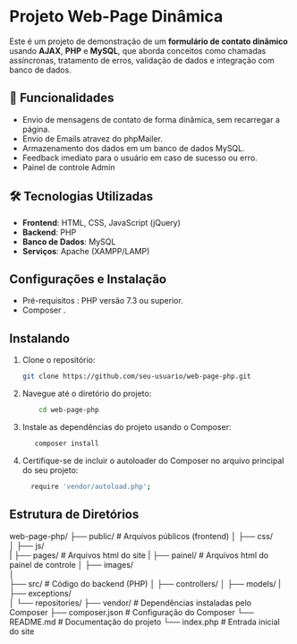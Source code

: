 # Projeto Web-Page Dinâmica

Este é um projeto de demonstração de um **formulário de contato dinâmico** usando **AJAX**, **PHP** e **MySQL**, que aborda conceitos como chamadas assíncronas, tratamento de erros, validação de dados e integração com banco de dados.

## 🚀 Funcionalidades

- Envio de mensagens de contato de forma dinâmica, sem recarregar a página.
- Envio de Emails atravez do phpMailer.
- Armazenamento dos dados em um banco de dados MySQL.
- Feedback imediato para o usuário em caso de sucesso ou erro.
- Painel de controle Admin

## 🛠️ Tecnologias Utilizadas

- **Frontend**: HTML, CSS, JavaScript (jQuery)
- **Backend**: PHP 
- **Banco de Dados**: MySQL
- **Serviços**: Apache (XAMPP/LAMP)
 
## Configurações e Instalação

- Pré-requisitos : PHP versão 7.3 ou superior.
- Composer .

## Instalando

1. Clone o repositório:
   ```bash
   git clone https://github.com/seu-usuario/web-page-php.git

2. Navegue até o diretório do projeto:
   ```bash
       cd web-page-php
3. Instale as dependências do projeto usando o Composer:
    ```bash
       composer install
4. Certifique-se de incluir o autoloader do Composer no arquivo principal do seu projeto:
    ```bash
      require 'vendor/autoload.php';

## Estrutura de Diretórios

web-page-php/
├── public/         # Arquivos públicos (frontend)
│   ├── css/        
│   ├── js/      
|   ├── pages/     # Arquivos html do site
|   ├── painel/    # Arquivos html do painel de controle
│   ├── images/     
│    
├── src/            # Código do backend (PHP)
│   ├── controllers/
│   ├── models/
|   ├── exceptions/   
│   └── repositories/
├── vendor/         # Dependências instaladas pelo Composer
├── composer.json   # Configuração do Composer
└── README.md       # Documentação do projeto
└── index.php       # Entrada inicial do site


